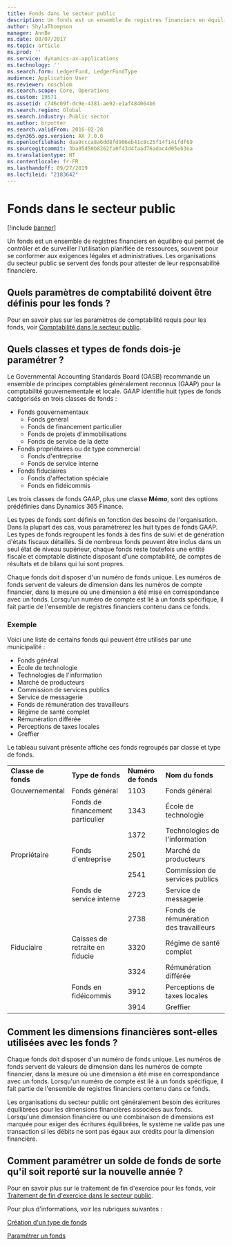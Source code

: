 ```yaml
---
title: Fonds dans le secteur public
description: Un fonds est un ensemble de registres financiers en équilibre qui permet de contrôler et de surveiller l'utilisation planifiée de ressources, souvent pour se conformer aux exigences légales et administratives. Les organisations du secteur public se servent des fonds pour attester de leur responsabilité financière.
author: ShylaThompson
manager: AnnBe
ms.date: 08/07/2017
ms.topic: article
ms.prod: ''
ms.service: dynamics-ax-applications
ms.technology: ''
ms.search.form: LedgerFund, LedgerFundType
audience: Application User
ms.reviewer: roschlom
ms.search.scope: Core, Operations
ms.custom: 19571
ms.assetid: c746c09f-dc9e-4381-ae92-e1af484064b6
ms.search.region: Global
ms.search.industry: Public sector
ms.author: brpotter
ms.search.validFrom: 2016-02-28
ms.dyn365.ops.version: AX 7.0.0
ms.openlocfilehash: daa9ccca8a6dd8fd906eb41c8c25f14f141fdf69
ms.sourcegitcommit: 3ba95d50b8262fa0f43d4faad76adac4d05eb3ea
ms.translationtype: HT
ms.contentlocale: fr-FR
ms.lasthandoff: 09/27/2019
ms.locfileid: "2183642"
---
```

# <a name="funds-in-the-public-sector"></a>Fonds dans le secteur public

[!include [banner](../includes/banner.md)]

Un fonds est un ensemble de registres financiers en équilibre qui permet de contrôler et de surveiller l'utilisation planifiée de ressources, souvent pour se conformer aux exigences légales et administratives. Les organisations du secteur public se servent des fonds pour attester de leur responsabilité financière.

<a name="what-general-ledger-parameters-should-be-set-for-funds"></a>Quels paramètres de comptabilité doivent être définis pour les fonds ?
-------------------------------------------------------

Pour en savoir plus sur les paramètres de comptabilité requis pour les fonds, voir [Comptabilité dans le secteur public](general-ledger-public-sector.md).

## <a name="what-fund-classes-and-fund-types-do-i-need-to-set-up"></a>Quels classes et types de fonds dois-je paramétrer ?
Le Governmental Accounting Standards Board (GASB) recommande un ensemble de principes comptables généralement reconnus (GAAP) pour la comptabilité gouvernementale et locale.  GAAP identifie huit types de fonds catégorisés en trois classes de fonds :

-   Fonds gouvernementaux
    -   Fonds général
    -   Fonds de financement particulier
    -   Fonds de projets d'immobilisations
    -   Fonds de service de la dette
-   Fonds propriétaires ou de type commercial
    -   Fonds d'entreprise
    -   Fonds de service interne
-   Fonds fiduciaires
    -   Fonds d'affectation spéciale
    -   Fonds en fidéicommis

Les trois classes de fonds GAAP, plus une classe **Mémo**, sont des options prédéfinies dans Dynamics 365 Finance. 

Les types de fonds sont définis en fonction des besoins de l'organisation. Dans la plupart des cas, vous paramètrerez les huit types de fonds GAAP. Les types de fonds regroupent les fonds à des fins de suivi et de génération d'états fiscaux détaillés. Si de nombreux fonds peuvent être inclus dans un seul état de niveau supérieur, chaque fonds reste toutefois une entité fiscale et comptable distincte disposant d'une comptabilité, de comptes de résultats et de bilans qui lui sont propres. 

Chaque fonds doit disposer d'un numéro de fonds unique. Les numéros de fonds servent de valeurs de dimension dans les numéros de compte financier, dans la mesure où une dimension a été mise en correspondance avec un fonds. Lorsqu'un numéro de compte est lié à un fonds spécifique, il fait partie de l'ensemble de registres financiers contenu dans ce fonds.

### <a name="example"></a>Exemple

Voici une liste de certains fonds qui peuvent être utilisés par une municipalité :

-   Fonds général
-   École de technologie
-   Technologies de l'information
-   Marché de producteurs
-   Commission de services publics
-   Service de messagerie
-   Fonds de rémunération des travailleurs
-   Régime de santé complet
-   Rémunération différée
-   Perceptions de taxes locales
-   Greffier

Le tableau suivant présente affiche ces fonds regroupés par classe et type de fonds.

|                |                        |                 |                                  |
|----------------|------------------------|-----------------|----------------------------------|
| **Classe de fonds** | **Type de fonds**          | **Numéro de fonds** | **Nom du fonds**                    |
| Gouvernemental   | Fonds général           | 1103            | Fonds général                     |
|                | Fonds de financement particulier  | 1343            | École de technologie             |
|                |                        | 1372            | Technologies de l'information           |
| Propriétaire    | Fonds d'entreprise       | 2501            | Marché de producteurs                   |
|                |                        | 2541            | Commission de services publics             |
|                | Fonds de service interne | 2723            | Service de messagerie                  |
|                |                        | 2738            | Fonds de rémunération des travailleurs       |
| Fiduciaire      | Caisses de retraite en fiducie    | 3320            | Régime de santé complet |
|                |                        | 3324            | Rémunération différée            |
|                | Fonds en fidéicommis           | 3912            | Perceptions de taxes locales      |
|                |                        | 3914            | Greffier                  |

## <a name="how-are-financial-dimensions-used-with-funds"></a>Comment les dimensions financières sont-elles utilisées avec les fonds ?
Chaque fonds doit disposer d'un numéro de fonds unique. Les numéros de fonds servent de valeurs de dimension dans les numéros de compte financier, dans la mesure où une dimension a été mise en correspondance avec un fonds. Lorsqu'un numéro de compte est lié à un fonds spécifique, il fait partie de l'ensemble de registres financiers contenu dans ce fonds. 

Les organisations du secteur public ont généralement besoin des écritures équilibrées pour les dimensions financières associées aux fonds. Lorsqu'une dimension financière ou une combinaison de dimensions est marquée pour exiger des écritures équilibrées, le système ne valide pas une transaction si les débits ne sont pas égaux aux crédits pour la dimension financière.

## <a name="how-do-i-set-a-fund-balance-to-carry-over-to-the-new-year"></a>Comment paramétrer un solde de fonds de sorte qu'il soit reporté sur la nouvelle année ?
Pour en savoir plus sur le traitement de fin d'exercice pour les fonds, voir [Traitement de fin d'exercice dans le secteur public](year-end-processing-public-sector.md).


Pour plus d'informations, voir les rubriques suivantes :

[Création d'un type de fonds](tasks/create-fund-type-public-sector.md)

[Paramétrer un fonds](tasks/set-up-fund-public-sector.md)




